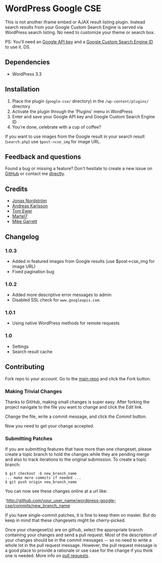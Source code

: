 # WordPress Google CSE

This is not another iframe embed or AJAX result listing plugin. Instead search results from your Google Custom Search Engine is served via WordPress search listing. No need to customize your theme or search box.

PS: You'll need an [Google API key](https://code.google.com/apis/console/) and a [Google Custom Search Engine ID](http://www.google.com/cse/) to use it. DS.

## Dependencies

* WordPress 3.3

## Installation

1. Place the plugin (`google-cse/` directory) in the `/wp-content/plugins/` directory
2. Activate the plugin through the 'Plugins' menu in WordPress
3. Enter and save your Google API key and Google Custom Search Engine ID
4. You're done, celebrate with a cup of coffee?

If you want to use images from the Google result in your search result (`search.php`) use `$post->cse_img` for image URL.

## Feedback and questions

Found a bug or missing a feature? Don't hesitate to create a new issue on [GitHub](https://github.com/ptz0n/wordpress-google-cse/issues) or contact me [directly](https://github.com/ptz0n).

## Credits

* [Jonas Nordström](https://github.com/windyjonas)
* [Andreas Karlsson](https://github.com/indiebytes)
* [Tom Ewer](https://twitter.com/tomewer)
* [Martel7](http://wordpress.org/support/profile/martel7)
* [Mike Garrett](https://github.com/MikeNGarrett)

## Changelog

### 1.0.3
* Added in featured images from Google results (use $post->cse_img for image URL)
* Fixed pagination bug

### 1.0.2
* Added more descriptive error messages to admin
* Disabled SSL check for `www.googleapis.com`.

### 1.0.1
* Using native WordPress methods for remote requests

### 1.0
* Settings
* Search result cache

## Contributing

Fork repo to your account. Go to the [main repo](https://github.com/ptz0n/wordpress-google-cse) and click the _Fork_ button.

### Making Trivial Changes

Thanks to GitHub, making small changes is super easy. After forking the project navigate to the file you want to change and click the _Edit_ link.

Change the file, write a commit message, and click the _Commit_ button.

Now you need to get your change accepted.

### Submitting Patches

If you are submitting features that have more than one changeset, please create a topic branch to hold the changes while they are pending merge and also to track iterations to the original submission. To create a topic branch:

    $ git checkout -b new_branch_name
    ... make more commits if needed ...
    $ git push origin new_branch_name

You can now see these changes online at a url like:

`http://github.com/your_user_name/wordpress-google-cse/commits/new_branch_name

If you have single-commit patches, it is fine to keep them on master. But do keep in mind that these changesets might be cherry-picked.

Once your changeset(s) are on github, select the appropriate branch containing your changes and send a pull request. Most of the description of your changes should be in the commit messages -- so no need to write a whole lot in the pull request message. However, the pull request message is a good place to provide a rationale or use case for the change if you think one is needed. More info on [pull requests](http://help.github.com/pull-requests/).